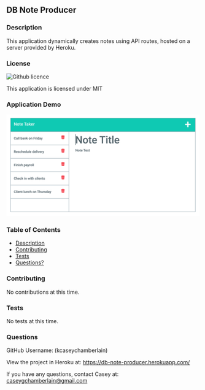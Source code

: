 ## DB Note Producer

### Description
This application dynamically creates notes using API routes, hosted on a server provided by Heroku.

### License
![Github licence](https://img.shields.io/badge/license-MIT-blue.svg)

This application is licensed under MIT

### Application Demo
![DB Note Producer Demo](./public/assets/images/demo.jpg)

### Table of Contents
- [Description](#description)
- [Contributing](#contributing)
- [Tests](#tests)
- [Questions?](#questions)

### Contributing
No contributions at this time.

### Tests
No tests at this time.

### Questions
GitHub Username: (kcaseychamberlain) 
    
View the project in Heroku at: https://db-note-producer.herokuapp.com/
    
If you have any questions, contact Casey at: caseygchamberlain@gmail.com
